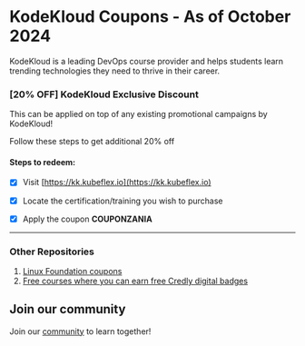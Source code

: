 # KodeKloud Coupons - As of October 2024

KodeKloud is a leading DevOps course provider and helps students learn trending technologies they need to thrive in their career.

### [20% OFF] KodeKloud Exclusive Discount

This can be applied on top of any existing promotional campaigns by KodeKloud!

Follow these steps to get additional 20% off

#### Steps to redeem:
- [x] Visit [https://kk.kubeflex.io](https://kk.kubeflex.io)
- [x] Locate the certification/training you wish to purchase
- [x] Apply the coupon **COUPONZANIA**


---
### Other Repositories

1. [Linux Foundation coupons](https://github.com/CloudNativeStudyGroup/Linux-Foundation-Coupons)
2. [Free courses where you can earn free Credly digital badges](https://github.com/CloudNativeStudyGroup/Free-Credly-Badges)

## Join our community

Join our [community](https://www.linkedin.com/groups/13092099/) to learn together!
